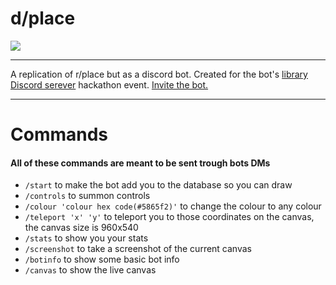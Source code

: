 # d/place
![](https://cdn.discordapp.com/avatars/1003614399933710336/73ac4604679fd2a1c8c5a5169355ec17.png)
***
A replication of r/place but as a discord bot. Created for the bot's [library](https://github.com/NAFTeam/NAFF) [Discord serever](https://discord.gg/naff) hackathon event. [Invite the bot.](https://discord.com/api/oauth2/authorize?client_id=1003614399933710336&permissions=395137116224&scope=bot)
***
# Commands
#### All of these commands are meant to be sent trough bots DMs
- `/start` to make the bot add you to the database so you can draw
- `/controls` to summon controls
- `/colour 'colour hex code(#5865f2)'` to change the colour to any colour
- `/teleport 'x' 'y'` to teleport you to those coordinates on the canvas, the canvas size is 960x540
- `/stats` to show you your stats
- `/screenshot` to take a screenshot of the current canvas
- `/botinfo` to show some basic bot info
- `/canvas` to show the live canvas
